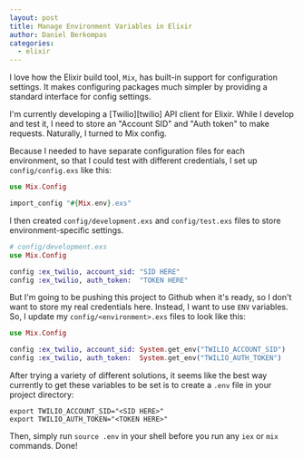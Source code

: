 ```yaml
---
layout: post
title: Manage Environment Variables in Elixir
author: Daniel Berkompas
categories: 
  - elixir
---
```


I love how the Elixir build tool, `Mix`, has built-in support for configuration
settings. It makes configuring packages much simpler by providing a standard
interface for config settings.

I'm currently developing a [Twilio][twilio] API client for Elixir. While I
develop and test it, I need to store an "Account SID" and "Auth token" to make
requests. Naturally, I turned to Mix config.

Because I needed to have separate configuration files for each environment, so that I
could test with different credentials, I set up `config/config.exs` like this:

```elixir
use Mix.Config

import_config "#{Mix.env}.exs"
```

I then created `config/development.exs` and `config/test.exs` files to
store environment-specific settings.

```elixir
# config/development.exs
use Mix.Config

config :ex_twilio, account_sid: "SID HERE"
config :ex_twilio, auth_token:  "TOKEN HERE"
```

But I'm going to be pushing this project to Github when it's ready, so I don't
want to store my real credentials here. Instead, I want to use `ENV` variables.
So, I update my `config/<environment>.exs` files to look like this:

```elixir
use Mix.Config

config :ex_twilio, account_sid: System.get_env("TWILIO_ACCOUNT_SID")
config :ex_twilio, auth_token:  System.get_env("TWILIO_AUTH_TOKEN")
```

After trying a variety of different solutions, it seems like the best way
currently to get these variables to be set is to create a `.env` file in your
project directory:

```
export TWILIO_ACCOUNT_SID="<SID HERE>"
export TWILIO_AUTH_TOKEN="<TOKEN HERE>"
```

Then, simply run `source .env` in your shell before you run any `iex` or `mix`
commands. Done!
